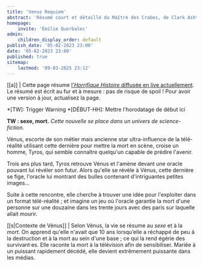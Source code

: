```yaml
---
title: 'Venus Requiem'
abstract: 'Résumé court et détaillé du Maître des Crabes, de Clark Ashton Smith !'
homepage:
    invite: 'Émilie Querbalec'
admin:
    children_display_order: default
publish_date: '05-02-2023 23:00'
date: '05-02-2023 23:00'
published: true
sitemap:
    lastmod: '09-03-2025 23:12'
---
```


[[a]]
| Cette page résume [l'_Horrifique Histoire_ diffusée en live actuellement](https://www.twitch.tv/vchabrette). Le résumé est écrit au fur et à mesure : pas de risque de spoil ! Pour avoir une version à jour, actualisez la page.

*[TW]: Trigger Warning
*[DÉBUT-HH]: Mettre l'horodatage de début ici

**TW : sexe, mort.** _Cette nouvelle se place dans un univers de science-fiction._

Vénus, escorte de son métier mais ancienne star ultra-influence de la télé-réalité utilisant cette dernière pour mettre la mort en scène, croise un homme, Tyros, qui semble connaître quelqu'un capable de prédire l'avenir.

Trois ans plus tard, Tyros retrouve Vénus et l'amène devant une oracle pouvant lui révéler son futur. Alors qu'elle se révèle à Vénus, cette dernière se fige, l'oracle lui montrant des bulles contenant d'intriguantes petites images…

Suite à cette rencontre, elle cherche à trouver une idée pour l'exploiter dans un format télé-réalité ; et imagine un jeu où l'oracle garantie la mort d'une personne sur une douzaine dans les trente jours avec des paris sur laquelle allait mourir.

[[s|Contexte de Vénus]]
| Selon Vénus, la vie se résume au _sexe_ et à la _mort_. On apprend qu'elle n'avait que 10 ans lorsqu’elle a réchappé de peu à la destruction et à la mort au sein d'une base ; ce qui la rend égérie des survivant·es. Elle raconte la mort à la télévision afin de sensibiliser. Mariée à un puissant rapidement décédé, elle devient extrêmement puissante dans les médias.